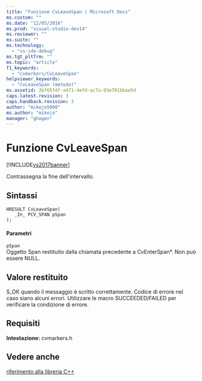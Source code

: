 ```yaml
---
title: "Funzione CvLeaveSpan | Microsoft Docs"
ms.custom: ""
ms.date: "12/05/2016"
ms.prod: "visual-studio-dev14"
ms.reviewer: ""
ms.suite: ""
ms.technology: 
  - "vs-ide-debug"
ms.tgt_pltfrm: ""
ms.topic: "article"
f1_keywords: 
  - "cvmarkers/CvLeaveSpan"
helpviewer_keywords: 
  - "CvLeaveSpan (metodo)"
ms.assetid: 3bf65fdf-a471-4efd-ac7a-03e701bbae5d
caps.latest.revision: 3
caps.handback.revision: 3
author: "mikejo5000"
ms.author: "mikejo"
manager: "ghogen"
---
```

# Funzione CvLeaveSpan
[!INCLUDE[vs2017banner](../code-quality/includes/vs2017banner.md)]

Contrassegna la fine dell'intervallo.  
  
## Sintassi  
  
```  
HRESULT CvLeaveSpan(  
   _In_ PCV_SPAN pSpan  
);  
```  
  
#### Parametri  
 `pSpan`  
 Oggetto Span restituito dalla chiamata precedente a CvEnterSpan\*.  Non può essere NULL.  
  
## Valore restituito  
 S\_OK quando il messaggio è scritto correttamente.  Codice di errore nel caso siano alcuni errori.  Utilizzare le macro SUCCEEDED\/FAILED per verificare la condizione di errore.  
  
## Requisiti  
 **Intestazione:** cvmarkers.h  
  
## Vedere anche  
 [riferimento alla libreria C\+\+](../profiling/cpp-library-reference.md)
